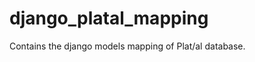django_platal_mapping
=====================

Contains the django models mapping of Plat/al database.
